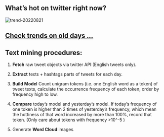 ## What’s hot on twitter right now?

![trend-20220821][wordcloud]

[wordcloud]: https://raw.githubusercontent.com/xdqc/tweet-trend-everyday/master/word-cloud/trend-20220821.png?token=AF5V4P7ADR6KQBZ4CEDTNIK6AXRMU "trend-20220821"

## [Check trends on old days ...](https://github.com/xdqc/tweet-trend-everyday/tree/master/word-cloud)

## Text mining procedures:

1. **Fetch** raw tweet objects via twitter API (English tweets only).

2. **Extract** texts + hashtags parts of tweets for each day.

3. **Build Model** Count unigram tokens (i.e. one English word as a token) of tweet texts, calculate the occurrence frequency of each token, order by frequency high to low.

4. **Compare** today’s model and yesterday’s model. If today’s frequency of one token is higher than 2 times of yesterday’s frequency, which mean the hottiness of that word increased by more than 100%, record that token. (Only care about tokens with frequency >10^-5 )

5. Generate **Word Cloud** images.
